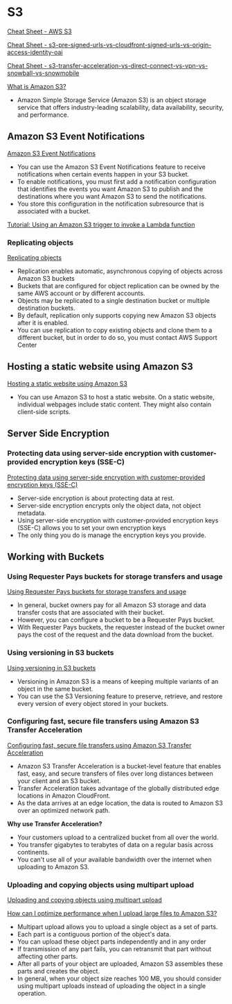 # S3

[Cheat Sheet - AWS S3](https://tutorialsdojo.com/amazon-s3)

[Cheat Sheet - s3-pre-signed-urls-vs-cloudfront-signed-urls-vs-origin-access-identity-oai](https://tutorialsdojo.com/s3-pre-signed-urls-vs-cloudfront-signed-urls-vs-origin-access-identity-oai)

[Cheat Sheet - s3-transfer-acceleration-vs-direct-connect-vs-vpn-vs-snowball-vs-snowmobile](https://tutorialsdojo.com/s3-transfer-acceleration-vs-direct-connect-vs-vpn-vs-snowball-vs-snowmobile)

[What is Amazon S3?](https://docs.aws.amazon.com/AmazonS3/latest/userguide/Welcome.html)

- Amazon Simple Storage Service (Amazon S3) is an object storage service that offers industry-leading scalability, data availability, security, and performance. 


## Amazon S3 Event Notifications

[Amazon S3 Event Notifications](https://docs.aws.amazon.com/AmazonS3/latest/userguide/NotificationHowTo.html)

- You can use the Amazon S3 Event Notifications feature to receive notifications when certain events happen in your S3 bucket.
- To enable notifications, you must first add a notification configuration that identifies the events you want Amazon S3 to publish and the destinations where you want Amazon S3 to send the notifications.
- You store this configuration in the notification subresource that is associated with a bucket.

[Tutorial: Using an Amazon S3 trigger to invoke a Lambda function](https://docs.aws.amazon.com/lambda/latest/dg/with-s3-example.html#with-s3-example-configure-event-source)


### Replicating objects

[Replicating objects](https://docs.aws.amazon.com/AmazonS3/latest/userguide/replication.html)

- Replication enables automatic, asynchronous copying of objects across Amazon S3 buckets
- Buckets that are configured for object replication can be owned by the same AWS account or by different accounts.
- Objects may be replicated to a single destination bucket or multiple destination buckets. 
- By default, replication only supports copying new Amazon S3 objects after it is enabled. 
- You can use replication to copy existing objects and clone them to a different bucket, but in order to do so, you must contact AWS Support Center



## Hosting a static website using Amazon S3

[Hosting a static website using Amazon S3](https://docs.aws.amazon.com/AmazonS3/latest/userguide/WebsiteHosting.html)

- You can use Amazon S3 to host a static website. On a static website, individual webpages include static content. They might also contain client-side scripts.


## Server Side Encryption

### Protecting data using server-side encryption with customer-provided encryption keys (SSE-C)

[Protecting data using server-side encryption with customer-provided encryption keys (SSE-C)](https://docs.aws.amazon.com/AmazonS3/latest/userguide/ServerSideEncryptionCustomerKeys.html)

- Server-side encryption is about protecting data at rest. 
- Server-side encryption encrypts only the object data, not object metadata.
- Using server-side encryption with customer-provided encryption keys (SSE-C) allows you to set your own encryption keys
- The only thing you do is manage the encryption keys you provide.

## Working with Buckets

### Using Requester Pays buckets for storage transfers and usage

[Using Requester Pays buckets for storage transfers and usage](https://docs.aws.amazon.com/AmazonS3/latest/userguide/RequesterPaysBuckets.html)

- In general, bucket owners pay for all Amazon S3 storage and data transfer costs that are associated with their bucket. 
- However, you can configure a bucket to be a Requester Pays bucket. 
- With Requester Pays buckets, the requester instead of the bucket owner pays the cost of the request and the data download from the bucket.


### Using versioning in S3 buckets

[Using versioning in S3 buckets](https://docs.aws.amazon.com/AmazonS3/latest/userguide/Versioning.html)

- Versioning in Amazon S3 is a means of keeping multiple variants of an object in the same bucket. 
- You can use the S3 Versioning feature to preserve, retrieve, and restore every version of every object stored in your buckets. 

### Configuring fast, secure file transfers using Amazon S3 Transfer Acceleration

[Configuring fast, secure file transfers using Amazon S3 Transfer Acceleration](https://docs.aws.amazon.com/AmazonS3/latest/userguide/transfer-acceleration.html)

- Amazon S3 Transfer Acceleration is a bucket-level feature that enables fast, easy, and secure transfers of files over long distances between your client and an S3 bucket. 
- Transfer Acceleration takes advantage of the globally distributed edge locations in Amazon CloudFront. 
- As the data arrives at an edge location, the data is routed to Amazon S3 over an optimized network path.

**Why use Transfer Acceleration?**
- Your customers upload to a centralized bucket from all over the world.
- You transfer gigabytes to terabytes of data on a regular basis across continents.
- You can't use all of your available bandwidth over the internet when uploading to Amazon S3.


### Uploading and copying objects using multipart upload

[Uploading and copying objects using multipart upload](https://docs.aws.amazon.com/AmazonS3/latest/userguide/mpuoverview.html)

[How can I optimize performance when I upload large files to Amazon S3?](https://aws.amazon.com/premiumsupport/knowledge-center/s3-upload-large-files)

- Multipart upload allows you to upload a single object as a set of parts. 
- Each part is a contiguous portion of the object's data. 
- You can upload these object parts independently and in any order
- If transmission of any part fails, you can retransmit that part without affecting other parts. 
- After all parts of your object are uploaded, Amazon S3 assembles these parts and creates the object. 
- In general, when your object size reaches 100 MB, you should consider using multipart uploads instead of uploading the object in a single operation.
